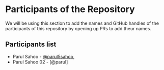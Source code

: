 # Participants of the Repository

We will be using this section to add the names and GitHub handles of the participants of this repository by opening up PRs to add theur names.

## Participants list

- Parul Sahoo - [@parul5sahoo](https://github.com/parul5sahoo),
- Parul Sahoo 02 - [@parul]
